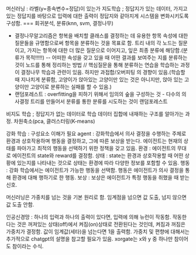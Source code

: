 머신러닝 : 라벨(y=종속변수=정답)이 있는가
지도학습 ; 정답지가 있는 데이터, 가지고 있는 정답지를 바탕으로 입력에 대한 출력이 정답지와 같아지게 시스템을 변화시키도록 구성함. === 회귀분석, 분류(knn, svm, 결정나무)
- 결정나무알고리즘은 항복을 배치할 클래스를 결정하는 데 유용한 항목 속성에 대한 질문들을 규명함으로써 항목을 분류하는 것을 목표로 함. 트리 내의 각 노드는 질문이고, 가지는 항목에 대한 더 많은 질문으로 이어지고, 잎은 최종 분류에 해당함.(분류가 목적!!!!!) -- 어떠한 속성을 갖고 있을 때 어떤 결과를 보여주는 지를 분류하는 것이 노드를 통해 정리하는 방법 // 핵심질문을 통해 분류하는 연습을 학습하는 과정이 결정나무 학습과 관련이 있음. 하지만 과접합/오버피팅 의 경향이 있음.(학습할 때 지나치게 분류함, 고양이가 앉아있는 고양이만 있는 것은 아니지만, 앉아 있는 고양이만 고양이로 분류하는 실패를 할 수 있음.)
- 랜덤포레스트 : overfitting을 피하기 위해서 임의의 숲을 구성하는 것 - 다수의 의사결정 트리를 만들어서 분류를 통한 분류를 시도하는 것이 랜덤포레스트


비지도 학습 ; 정답지가 없는 데이터로 학습 데이터 집합에 내재하는 구조를 알아가는 과정. 차원축소(pca, 클러스터링(K-means)

강화 학습 : 구성요소 이해가 필요
agent : 강화학습에서 의사 결정을 수행하는 주체로 환경과 상호작용하며 행동을 결정하고, 그에 따른 보상을 받는다. 에이전트는 현재의 상태를 파아가고 최적의 행동을 선택하기 위한 정책을 갖고 있음.
환경 : 에이전트의 무대로 에이전트의 state와 reward를 결정함.
상태 : state는 환경과 상호작용할 때 어떤 상황에 있는지를 나타내는 것으로 상태는 환경에 따라 다양한 정보를 포함할 수 있음.
행동 : 강화 학습에서는 에이전트가 가능한 행동을 선택함. 행동은 에이전트가 의사 결정을 통해 환경에 대해 행하기로 한 행동.
보상 : 보상은 에이전트가 특정 행동을 취했을 때 받는 신호.

머신러닝은 가중치를 넘는 것을 기본 원리로 함.
임계점을 넘으면 값 도출, 넘지 않으면 값 도출 안함.

인공신경망 : 하나의 입력과 하나의 출력이 있다면, 입력에 의해 뉴런이 작동함. 작동한다는 것은 꺼져있는 상태(off)에서 켜짐(on)상태로 전환된다는 것인데,
켜짐과 꺼짐은 가중치가 결정함. 값이 임계값(세타)을 넘는다면 1을 출력함. 
가중치 및 편향에 대해서는 추가적으로 chatgpt의 설명을 참고할 필요가 있음.
xorgate는 x와 y 중 하나만 참이어도 참이라는 수식.

